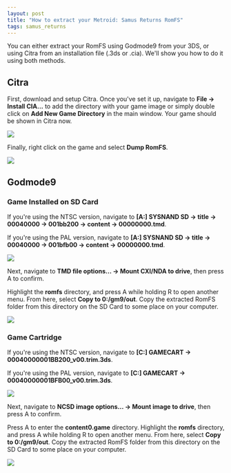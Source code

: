```yaml
---
layout: post
title: "How to extract your Metroid: Samus Returns RomFS"
tags: samus_returns
---
```

You can either extract your RomFS using Godmode9 from your 3DS, or using Citra from an installation file (.3ds or .cia). We'll show you how to do it using both methods.

## Citra

First, download and setup Citra. Once you've set it up, navigate to **File -> Install CIA...** to add the directory with your game image or simply double click on **Add New Game Directory** in the main window. Your game should be shown in Citra now.

![](/assets/guides/romfs_msr/citra1.png)

Finally, right click on the game and select **Dump RomFS**.

![](/assets/guides/romfs_msr/citra2.png)

## Godmode9

### Game Installed on SD Card

If you're using the NTSC version, navigate to **[A:] SYSNAND SD -> title -> 00040000 -> 001bb200 -> content -> 00000000.tmd**.

If you're using the PAL version, navigate to **[A:] SYSNAND SD -> title -> 00040000 -> 001bfb00 -> content -> 00000000.tmd**.

![](/assets/guides/godmode9/godmode9-1.png)

Next, navigate to **TMD file options... -> Mount CXI/NDA to drive**, then press A to confirm.

Highlight the **romfs** directory, and press A while holding R to open another menu. From here, select **Copy to 0:/gm9/out**. Copy the extracted RomFS folder from this directory on the SD Card to some place on your computer.

![](/assets/guides/godmode9/godmode9-2.png)

### Game Cartridge

If you're using the NTSC version, navigate to **[C:] GAMECART -> 00040000001BB200_v00.trim.3ds**.

If you're using the PAL version, navigate to **[C:] GAMECART -> 00040000001BFB00_v00.trim.3ds**.

![](/assets/guides/godmode9/godmode9-3.png)

Next, navigate to **NCSD image options... -> Mount image to drive**, then press A to confirm.

Press A to enter the **content0.game** directory. Highlight the **romfs** directory, and press A while holding R to open another menu. From here, select **Copy to 0:/gm9/out**. Copy the extracted RomFS folder from this directory on the SD Card to some place on your computer.

![](/assets/guides/godmode9/godmode9-4.png)